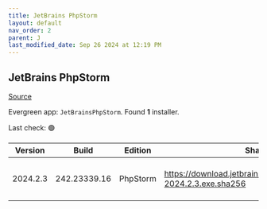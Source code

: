 ```yaml
---
title: JetBrains PhpStorm
layout: default
nav_order: 2
parent: J
last_modified_date: Sep 26 2024 at 12:19 PM
---
```


## JetBrains PhpStorm

[Source](https://www.jetbrains.com/phpstorm)

Evergreen app: `JetBrainsPhpStorm`. Found **1** installer.

Last check: 🟢

| Version  | Build        | Edition  | Sha256                                                             | Date      | Size      | Type | URI                                                                                                                        |
| -------- | ------------ | -------- | ------------------------------------------------------------------ | --------- | --------- | ---- | -------------------------------------------------------------------------------------------------------------------------- |
| 2024.2.3 | 242.23339.16 | PhpStorm | https://download.jetbrains.com/webide/PhpStorm-2024.2.3.exe.sha256 | 26/9/2024 | 716336944 | exe  | [https://download.jetbrains.com/webide/PhpStorm-2024.2.3.exe](https://download.jetbrains.com/webide/PhpStorm-2024.2.3.exe) |
